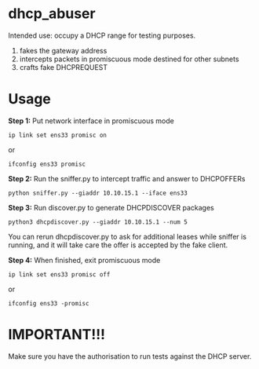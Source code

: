 # dhcp_abuser

Intended use: occupy a DHCP range for testing purposes.

1) fakes the gateway address
2) intercepts packets in promiscuous mode destined for other subnets
3) crafts fake DHCPREQUEST

# Usage 

**Step 1:** Put network interface in promiscuous mode

`ip link set ens33 promisc on`

or

`ifconfig ens33 promisc`


**Step 2:** Run the sniffer.py to intercept traffic and answer to DHCPOFFERs

`python sniffer.py --giaddr 10.10.15.1 --iface ens33`


**Step 3:** Run discover.py to generate DHCPDISCOVER packages

`python3 dhcpdiscover.py --giaddr 10.10.15.1 --num 5`

You can rerun dhcpdiscover.py to ask for additional leases while sniffer is running, and it will take care the offer is accepted by the fake client. 


**Step 4:** When finished, exit promiscuous mode

`ip link set ens33 promisc off`

or

`ifconfig ens33 -promisc`


# IMPORTANT!!! 

Make sure you have the authorisation to run tests against the DHCP server. 
